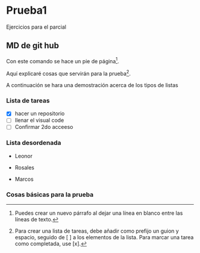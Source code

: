 # Prueba1
 Ejercicios para el parcial
## MD de git hub
Con este comando se hace un pie de página[^1].

Aquí explicaré cosas que servirán para la prueba[^2].

[^1]: Puedes crear un nuevo párrafo al dejar una línea en blanco entre las líneas de texto.
[^2]: Para crear una lista de tareas, debe añadir como prefijo un guion y espacio, seguido de [ ] a los elementos de la lista. Para marcar una tarea como completada, use [x].
[^3]:Puedes crear una lista sin ordenar. Para ello, coloca -, * o + antes de una o más líneas de texto..

  A continuación se hara una demostración acerca de los tipos de listas 
 ### Lista de tareas 
- [x] hacer un repositorio
- [ ] llenar el visual code
- [ ] Confirmar 2do acceeso
### Lista desordenada
- Leonor
+ Rosales
* Marcos
### Cosas básicas para la prueba